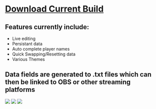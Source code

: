 # [Download Current Build](https://github.com/SaldanaThomas/Tiny-Scoreboard/releases)

## Features currently include:
- Live editing
- Persistant data
- Auto complete player names
- Quick Swapping/Resetting data
- Various Themes

## Data fields are generated to .txt files which can then be linked to OBS or other streaming platforms

<p>
<img src="https://postimg.cc/z3n5ZJvj"/>
<img src="https://postimg.cc/LnDp5Nzg"/>
<img src="https://postimg.cc/svsz3tZR"/>
</p>
